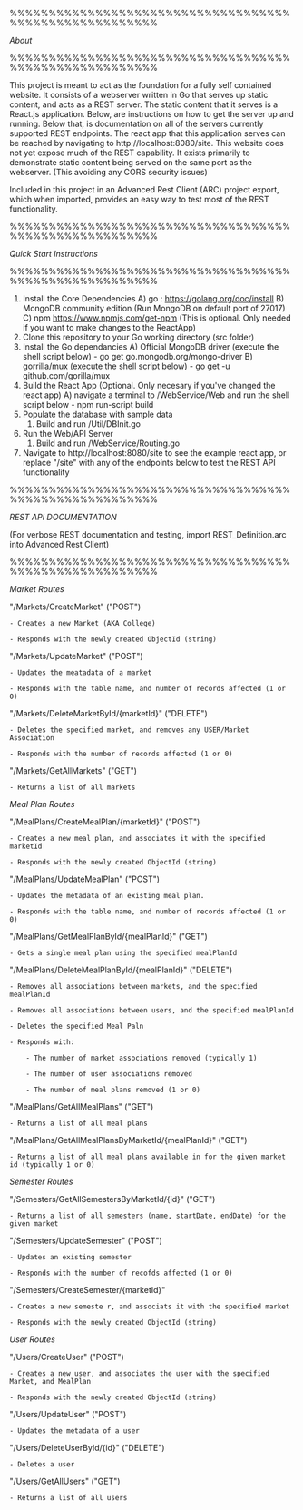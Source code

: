 %%%%%%%%%%%%%%%%%%%%%%%%%%%%%%%%%%%%%%%%%%%%%%%%%%%%%%%

*About*

%%%%%%%%%%%%%%%%%%%%%%%%%%%%%%%%%%%%%%%%%%%%%%%%%%%%%%%

This project is meant to act as the foundation for a fully self contained website. It consists of a webserver written in Go that serves up static content, and acts as a REST server.  The static content that it serves is a React.js application. Below, are instructions on how to get the server up and running. Below that, is documentation on all of the servers currently supported REST endpoints.  The react app that this application serves can be reached by navigating to http://localhost:8080/site.  This website does not yet expose much of the REST capability.  It exists primarily to demonstrate static content being served on the same port as the webserver. (This avoiding any CORS security issues) 

Included in this project in an Advanced Rest Client (ARC) project export, which when imported, provides an easy way to test most of the REST functionality. 


%%%%%%%%%%%%%%%%%%%%%%%%%%%%%%%%%%%%%%%%%%%%%%%%%%%%%%%

*Quick Start Instructions*

%%%%%%%%%%%%%%%%%%%%%%%%%%%%%%%%%%%%%%%%%%%%%%%%%%%%%%%

1) Install the Core Dependencies
	A) go : https://golang.org/doc/install
	B) MongoDB community edition (Run MongoDB on default port of 27017)
	C) npm https://www.npmjs.com/get-npm (This is optional. Only needed if you want to make changes to the ReactApp)
2) Clone this repository to your Go working directory (src folder)
3) Install the Go dependancies 
	A) Official MongoDB driver (execute the shell script below)
		- go get go.mongodb.org/mongo-driver
	B) gorrilla/mux (execute the shell script below)
		- go get -u github.com/gorilla/mux
4) Build the React App (Optional. Only necesary if you've changed the react app)
	A) navigate a terminal to /WebService/Web and run the shell script below
		- npm run-script build
4) Populate the database with sample data
	1) Build and run /Util/DBInit.go
5) Run the Web/API Server
	1) Build and run /WebService/Routing.go
6) Navigate to http://localhost:8080/site to see the example react app, or replace "/site" with any of the endpoints below to test the REST API functionality


%%%%%%%%%%%%%%%%%%%%%%%%%%%%%%%%%%%%%%%%%%%%%%%%%%%%%%%

*REST API DOCUMENTATION* 

(For verbose REST documentation and testing, import REST_Definition.arc into Advanced Rest Client)

%%%%%%%%%%%%%%%%%%%%%%%%%%%%%%%%%%%%%%%%%%%%%%%%%%%%%%%

*Market Routes*

"/Markets/CreateMarket" ("POST")

	- Creates a new Market (AKA College)

	- Responds with the newly created ObjectId (string)

"/Markets/UpdateMarket" ("POST")

	- Updates the meatadata of a market

	- Responds with the table name, and number of records affected (1 or 0)

"/Markets/DeleteMarketById/{marketId}" ("DELETE")

	- Deletes the specified market, and removes any USER/Market Association
	
	- Responds with the number of records affected (1 or 0)
	
"/Markets/GetAllMarkets" ("GET")

	- Returns a list of all markets
	

*Meal Plan Routes*

"/MealPlans/CreateMealPlan/{marketId}" ("POST")

	- Creates a new meal plan, and associates it with the specified marketId 
	
	- Responds with the newly created ObjectId (string)
	
"/MealPlans/UpdateMealPlan" ("POST")

	- Updates the metadata of an existing meal plan. 
	
	- Responds with the table name, and number of records affected (1 or 0)
	
"/MealPlans/GetMealPlanById/{mealPlanId}" ("GET")

	- Gets a single meal plan using the specified mealPlanId
	
"/MealPlans/DeleteMealPlanById/{mealPlanId}" ("DELETE")

	- Removes all associations between markets, and the specified mealPlanId
	
	- Removes all associations between users, and the specified mealPlanId
	
	- Deletes the specified Meal Paln 
	
	- Responds with:
	
		- The number of market associations removed (typically 1)
		
		- The number of user associations removed
		
		- The number of meal plans removed (1 or 0)	
		
"/MealPlans/GetAllMealPlans" ("GET")

	- Returns a list of all meal plans	
	
"/MealPlans/GetAllMealPlansByMarketId/{mealPlanId}" ("GET")

	- Returns a list of all meal plans available in for the given market id (typically 1 or 0)
	

*Semester Routes*

"/Semesters/GetAllSemestersByMarketId/{id}" ("GET")

	- Returns a list of all semesters (name, startDate, endDate) for the given market
	
"/Semesters/UpdateSemester" ("POST")

	- Updates an existing semester 
	
	- Responds with the number of recofds affected (1 or 0)
	
"/Semesters/CreateSemester/{marketId}"

	- Creates a new semeste	r, and associats it with the specified market
	
	- Responds with the newly created ObjectId (string)

*User Routes*

"/Users/CreateUser" ("POST")

	- Creates a new user, and associates the user with the specified Market, and MealPlan
	
	- Responds with the newly created ObjectId (string)
	
"/Users/UpdateUser" ("POST")

	- Updates the metadata of a user
	
"/Users/DeleteUserById/{id}" ("DELETE")

	- Deletes a user
	
"/Users/GetAllUsers" ("GET")

	- Returns a list of all users
